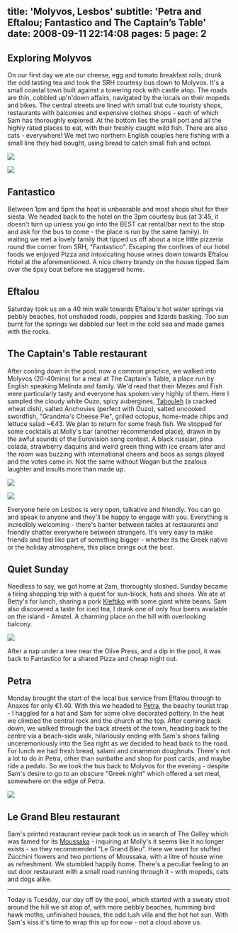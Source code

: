 title: 'Molyvos, Lesbos'
subtitle: 'Petra and Eftalou; Fantastico and The Captain’s Table'
date: 2008-09-11 22:14:08
pages: 5
page: 2
---

## Exploring Molyvos

On our first day we ate our cheese, egg and tomato breakfast rolls, drunk the odd tasting tea and took the SRH courtesy bus down to Molyvos. It's a small coastal town built against a towering rock with castle atop. The roads are thin, cobbled up'n'down affairs, navigated by the locals on their mopeds and bikes. The central streets are lined with small but cute touristy shops, restaurants with balconies and expensive clothes shops - each of which Sam has thoroughly explored. At the bottom lies the small port and all the highly rated places to eat, with their freshly caught wild fish. There are also cats - everywhere! We met two northern English couples here fishing with a small line they had bought, using bread to catch small fish and octopi.

[![](http://host.trivialbeing.org/up/small/greece-sam-researching-the-trips.JPG)](http://host.trivialbeing.org/up/greece-sam-researching-the-trips.JPG)

[![](http://host.trivialbeing.org/up/small/greece-sam-investigating-the-shops.JPG)](http://host.trivialbeing.org/up/greece-sam-investigating-the-shops.JPG)

## Fantastico

Between 1pm and 5pm the heat is unbearable and most shops shut for their siesta. We headed back to the hotel on the 3pm courtesy bus (at 3:45, it doesn't turn up unless you go into the BEST car rental/bar next to the stop and ask for the bus to come - the place is run by the same family). In waiting we met a lovely family that tipped us off about a nice little pizzeria round the corner from SRH, "Fantastico". Escaping the confines of our hotel foods we enjoyed Pizza and intoxicating house wines down towards Eftalou Hotel at the aforementioned. A nice cherry brandy on the house tipped Sam over the tipsy boat before we staggered home.

## Eftalou

Saturday took us on a 40 min walk towards Eftalou's hot water springs via pebbly beaches, hot unshaded roads, poppies and lizards basking. Too sun burnt for the springs we dabbled our feet in the cold sea and made games with the rocks.

## The Captain's Table restaurant

After cooling down in the pool, now a common practice, we walked into Molyvos (20-40mins) for a meal at The Captain's Table, a place run by English speaking Melinda and family. We'd read that their Mezes and Fish were particularly tasty and everyone has spoken very highly of them. Here I sampled the cloudy white Ouzo, spicy aubergines, [Tabouleh](http://en.wikipedia.org/wiki/Tabouleh) (a cracked wheat dish), salted Anchovies (perfect with Ouzo), salted uncooked swordfish, "Grandma's Cheese Pie", grilled octopus, home-made chips and lettuce salad ~€43. We plan to return for some fresh fish. We stopped for some cocktails at Molly's bar (another recommended place), drawn in by the awful sounds of the Eurovision song contest. A black russian, pina colada, strawberry daquiris and weird green thing with ice cream later and the room was buzzing with international cheers and boos as songs played and the votes came in. Not the same without Wogan but the zealous laughter and insults more than made up.

[![](http://host.trivialbeing.org/up/small/greece-captains-table.JPG)](http://host.trivialbeing.org/up/greece-captains-table.JPG)

[![](http://host.trivialbeing.org/up/small/greece-octopus.JPG)](http://host.trivialbeing.org/up/greece-octopus.JPG)

Everyone here on Lesbos is very open, talkative and friendly. You can go and speak to anyone and they'll be happy to engage with you. Everything is incredibly welcoming - there's banter between tables at restaurants and friendly chatter everywhere between strangers. It's very easy to make friends and feel like part of something bigger - whether its the Greek native or the holiday atmosphere, this place brings out the best.

## Quiet Sunday

Needless to say, we got home at 2am, thoroughly sloshed. Sunday became a tiring shopping trip with a quest for sun-block, hats and shoes. We ate at Betty's for lunch, sharing a pork [Kleftiko](http://en.wikipedia.org/wiki/Kleftiko) with some giant white beans. Sam also discovered a taste for iced tea, I drank one of only four beers available on the island - Amstel. A charming place on the hill with overlooking balcony.

[![](http://host.trivialbeing.org/up/small/greece-bettys-view.JPG)](http://host.trivialbeing.org/up/greece-bettys-view.JPG)

After a nap under a tree near the Olive Press, and a dip in the pool, it was back to Fantastico for a shared Pizza and cheap night out.

## Petra

Monday brought the start of the local bus service from Eftalou through to Anaxos for only €1.40. With this we headed to [Petra](http://en.wikipedia.org/wiki/Petra,_Lesbos), the beachy tourist trap - I haggled for a hat and Sam for some olive decorated pottery. In the heat we climbed the central rock and the church at the top. After coming back down, we walked through the back streets of the town, heading back to the centre via a beach-side walk, hilariously ending with Sam's shoes falling unceremoniously into the Sea right as we decided to head back to the road. For lunch we had fresh bread, salami and cinammon doughnuts. There's not a lot to do in Petra, other than sunbathe and shop for post cards, and maybe ride a pedalo. So we took the bus back to Molyvos for the evening - despite Sam's desire to go to an obscure "Greek night" which offered a set meal, somewhere on the edge of Petra.

[![](http://host.trivialbeing.org/up/small/greece-petra-rock.JPG)](http://host.trivialbeing.org/up/greece-petra-rock.JPG)

## Le Grand Bleu restaurant

Sam's printed restaurant review pack took us in search of The Galley which was famed for its [Moussaka](http://en.wikipedia.org/wiki/Moussaka) - inquiring at Molly's it seems like it no longer exists - so they recommended "Le Grand Bleu". Here we went for stuffed Zucchini flowers and two portions of Moussaka, with a litre of house wine as refreshment. We stumbled happily home. There's a peculiar feeling to an out door restaurant with a small road running through it - with mopeds, cats and dogs alike.

---

Today is Tuesday, our day off by the pool, which started with a sweaty stroll around the hill we sit atop of, with more pebbly beaches, humming bird hawk moths, unfinished houses, the odd lush villa and the hot hot sun. With Sam's kiss it's time to wrap this up for now - not a cloud above us.
